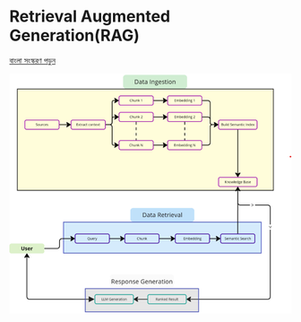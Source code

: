 # Retrieval Augmented Generation(RAG)

[বাংলা সংস্করণ পড়ুন](./README.bn.md)

![Rag diagram](assets/Diagram.png)
